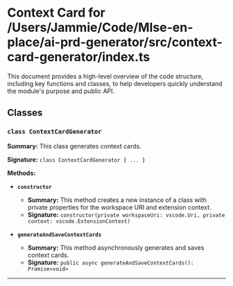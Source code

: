 # Context Card for /Users/Jammie/Code/MIse-en-place/ai-prd-generator/src/context-card-generator/index.ts

This document provides a high-level overview of the code structure, including key functions and classes, to help developers quickly understand the module's purpose and public API.

## Classes

### `class ContextCardGenerator`

**Summary:** This class generates context cards.

**Signature:** `class ContextCardGenerator { ... }`

**Methods:**

- **`constructor`**
  - **Summary:** This method creates a new instance of a class with private properties for the workspace URI and extension context.
  - **Signature:** `constructor(private workspaceUri: vscode.Uri, private context: vscode.ExtensionContext)`

- **`generateAndSaveContextCards`**
  - **Summary:** This method asynchronously generates and saves context cards.
  - **Signature:** `public async generateAndSaveContextCards(): Promise<void>`

---
